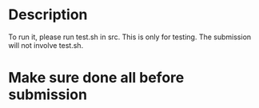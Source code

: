 # Description
To run it, please run test.sh in src. This is only for testing. The submission will not involve test.sh.

# Make sure done all before submission